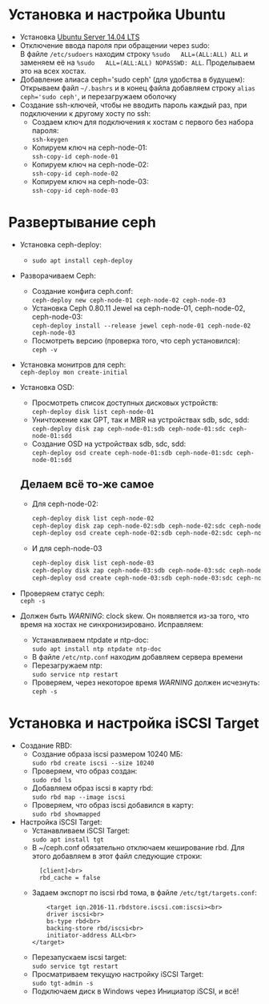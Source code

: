 # Установка и настройка Ubuntu
  + Установка [Ubuntu Server 14.04 LTS](http://releases.ubuntu.com/trusty/ubuntu-14.04.5-server-amd64.iso)
  + Отключение ввода пароля при обращении через sudo:  
    В файле `/etc/sudoers` находим строку `%sudo   ALL=(ALL:ALL) ALL` и заменяем её на `%sudo   ALL=(ALL:ALL) NOPASSWD: ALL`.     Проделываем это на всех хостах.
  + Добавление алиаса ceph='sudo ceph' (для удобства в будущем):
    Открываем файл `~/.bashrs` и в конец файла добавляем строку `alias ceph='sudo ceph'`, и перезагружаем оболочку
  + Создание ssh-ключей, чтобы не вводить пароль каждый раз, при подключении к другому хосту по ssh:
    - Создаем ключ для подключения к хостам с первого без набора пароля:  
      `ssh-keygen`
    - Копируем ключ на ceph-node-01:  
      `ssh-copy-id ceph-node-01`
    - Копируем ключ на ceph-node-02:  
      `ssh-copy-id ceph-node-02`
    - Копируем ключ на ceph-node-03:  
      `ssh-copy-id ceph-node-03`

# Развертывание ceph
  + Установка ceph-deploy:
    - `sudo apt install ceph-deploy`
  + Разворачиваем Ceph:
    - Создание конфига ceph.conf:  
      `ceph-deploy new ceph-node-01 ceph-node-02 ceph-node-03`
    - Установка Ceph 0.80.11 Jewel на ceph-node-01, ceph-node-02, ceph-node-03:  
      `ceph-deploy install --release jewel ceph-node-01 ceph-node-02 ceph-node-03`
    - Посмотреть версию (проверка того, что ceph установился):  
      `ceph -v`
  + Установка монитров для ceph:  
    `ceph-deploy mon create-initial`
  + Установка OSD:
    - Просмотреть список доступных дисковых устройств:  
      `ceph-deploy disk list ceph-node-01`
    - Уничтожение как GPT, так и MBR на устройствах sdb, sdc, sdd:  
      `ceph-deploy disk zap ceph-node-01:sdb ceph-node-01:sdc ceph-node-01:sdd`
    - Создание OSD на устройствах sdb, sdc, sdd:  
      `ceph-deploy osd create ceph-node-01:sdb ceph-node-01:sdc ceph-node-01:sdd`

    Делаем всё то-же самое
    ----------------------------------------------------------------------------------------------------------------------
    - Для ceph-node-02:  
      ```sh
      ceph-deploy disk list ceph-node-02  
      ceph-deploy disk zap ceph-node-02:sdb ceph-node-02:sdc ceph-node-02:sdd  
      ceph-deploy osd create ceph-node-02:sdb ceph-node-02:sdc ceph-node-02:sdd
      ```  

    - И для ceph-node-03  
      ```sh
      ceph-deploy disk list ceph-node-03
      ceph-deploy disk zap ceph-node-03:sdb ceph-node-03:sdc ceph-node-03:sdd
      ceph-deploy osd create ceph-node-03:sdb ceph-node-03:sdc ceph-node-03:sdd
      ```
  + Проверяем статус ceph:  
    `ceph -s`
  + Должен быть *WARNING*: clock skew. Он появляется из-за того, что время на хостах не синхронизировано. Исправляем:  
    - Устанавливаем ntpdate и ntp-doc:  
      `sudo apt install ntp ntpdate ntp-doc`
    - В файле `/etc/ntp.conf` находим добавляем сервера времени
    - Перезагружаем ntp:  
      `sudo service ntp restart`
    - Проверяем, через некоторое время *WARNING* должен исчезнуть:  
      `ceph -s`

# Установка и настройка iSCSI Target
  + Создание RBD:
    - Создание образа iscsi размером 10240 МБ:  
      `sudo rbd create iscsi --size 10240`
    - Проверяем, что образ создан:  
      `sudo rbd ls`
    - Добавляем образ iscsi в карту rbd:  
      `sudo rbd map --image iscsi`
    - Проверяем, что образ iscsi добавился в карту:  
      `sudo rbd showmapped`
  + Настройка iSCSI Target:
    - Устанавливаем iSCSI Target:  
      `sudo apt install tgt`
    - В ~/ceph.conf обязательно отключаем кеширование rbd. Для этого добавляем в этот файл следующие строки:  
      ```
        [client]<br>
        rbd_cache = false
      ```
    - Задаем экспорт по iscsi rbd тома, в файле `/etc/tgt/targets.conf`:  
        ```
            <target iqn.2016-11.rbdstore.iscsi.com:iscsi><br>   
            driver iscsi<br>
            bs-type rbd<br>
            backing-store rbd/iscsi<br>
            initiator-address ALL<br>
        </target>
        ```
    - Перезапускаем iscsi target:  
      `sudo service tgt restart`
    - Просматриваем текущую настройку iSCSI Target:  
      `sudo tgt-admin -s`
    - Подключаем диск в Windows через Инициатор iSCSI, и всё!
